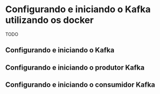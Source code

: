 # Configurando e iniciando o Kafka utilizando os docker
TODO

## Configurando e iniciando o Kafka

## Configurando e iniciando o produtor Kafka


## Configurando e iniciando o consumidor Kafka